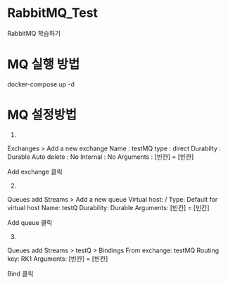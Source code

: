 # RabbitMQ_Test
RabbitMQ 학습하기

# MQ 실행 방법
docker-compose up -d

# MQ 설정방법
1.
Exchanges > Add a new exchange
Name : testMQ
type : direct
Durabilty : Durable
Auto delete : No
Internal : No
Arguments : [빈칸] = [빈칸]

Add exchange 클릭

2.
Queues add Streams > Add a new queue
Virtual host: /
Type: Default for virtual host
Name: testQ
Durability: Durable
Arguments: [빈칸] = [빈칸]

Add queue 클릭

3.
Queues add Streams > testQ > Bindings
From exchange: testMQ
Routing key: RK1
Arguments: [빈칸] = [빈칸]

Bind 클릭



